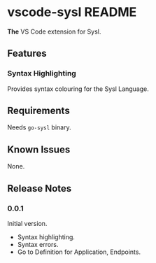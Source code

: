 # vscode-sysl README

**The** VS Code extension for Sysl.

## Features

### Syntax Highlighting

Provides syntax colouring for the Sysl Language.

## Requirements

Needs `go-sysl` binary.

## Known Issues

None.

## Release Notes

### 0.0.1

Initial version. 
- Syntax highlighting.
- Syntax errors.
- Go to Definition for Application, Endpoints.
